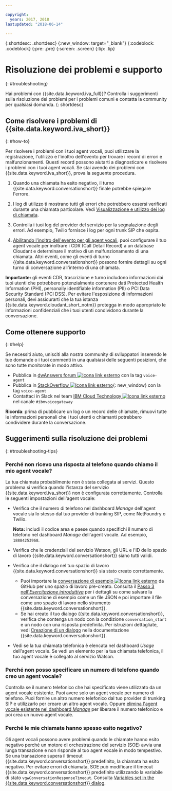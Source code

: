 ```yaml
---

copyright:
  years: 2017, 2018
lastupdated: "2018-06-14"

---
```


{:shortdesc: .shortdesc}
{:new_window: target="_blank"}
{:codeblock: .codeblock}
{:pre: .pre}
{:screen: .screen}
{:tip: .tip}

# Risoluzione dei problemi e supporto
{: #troubleshooting}

Hai problemi con {{site.data.keyword.iva_full}}? Controlla i suggerimenti sulla risoluzione dei problemi per i problemi comuni e contatta la community per qualsiasi domanda.
{: shortdesc}

## Come risolvere i problemi di {{site.data.keyword.iva_short}}
{: #how-to}

Per risolvere i problemi con i tuoi agent vocali, puoi utilizzare la registrazione, l'utilizzo e l'inoltro dell'evento per trovare i record di errori e malfunzionamenti. Questi record possono aiutarti a diagnosticare e risolvere i problemi con i tuoi agent vocali. Se stai avendo dei problemi con {{site.data.keyword.iva_short}}, prova la seguente procedura.

1. Quando una chiamata ha esito negativo, il turno {{site.data.keyword.conversationshort}} finale potrebbe spiegare l'errore.

1. I log di utilizzo ti mostrano tutti gli errori che potrebbero essersi verificati durante una chiamata particolare. Vedi [Visualizzazione e utilizzo dei log di chiamata](logging.html).

1. Controlla i tuoi log del provider del servizio per la segnalazione degli errori. Ad esempio, Twilio fornisce i log per ogni trunk SIP che ospita.

1. [Abilitando l'inoltro dell'evento per gli agent vocali](event-forwarding.html), puoi configurare il tuo agent vocale per inoltrare i CDR (Call Detail Record) a un database Cloudant e determinare il motivo di un malfunzionamento di una chiamata. Altri eventi, come gli eventi di turno {{site.data.keyword.conversationshort}} possono fornire dettagli su ogni turno di conversazione all'interno di una chiamata.

**Importante:** gli eventi CDR, trascrizione e turno includono informazioni dai tuoi utenti che potrebbero potenzialmente contenere dati Protected Health Information (PHI), personally identifiable information (PII) o PCI Data Security Standard (PCI DSS). Per evitare l'esposizione di informazioni personali, devi assicurarti che la tua istanza {{site.data.keyword.cloudant_short_notm}} protegga in modo appropriato le informazioni confidenziali che i tuoi utenti condividono durante la conversazione.


## Come ottenere supporto
{: #help}

Se necessiti aiuto, unisciti alla nostra community di sviluppatori inserendo le tue domande o i tuoi commenti in una qualsiasi delle seguenti posizioni, che sono tutte monitorate in modo attivo.

* Pubblica in [dwAnswers forum ![Icona link esterno](../../icons/launch-glyph.svg "Icona link esterno")](https://developer.ibm.com/answers/topics/voice-agent/) con la tag `voice-agent`
* Pubblica in [StackOverflow ![Icona link esterno](../../icons/launch-glyph.svg "Icona link esterno")](http://stackoverflow.com/questions/tagged/voice-agent){: new_window} con la tag `voice-agent`
* Contattaci in Slack nel team [IBM Cloud Technology ![Icona link esterno](../../icons/launch-glyph.svg "Icona link esterno")](https://slack-invite-ibm-cloud-tech.mybluemix.net/) nel canale `#ibmvoicegateway`

**Ricorda**: prima di pubblicare un log o un record delle chiamate, rimuovi tutte le informazioni personali che i tuoi utenti o chiamanti potrebbero condividere durante la conversazione.

## Suggerimenti sulla risoluzione dei problemi
{: #troubleshooting-tips}

### Perché non ricevo una risposta al telefono quando chiamo il mio agent vocale?

La tua chiamata probabilmente non è stata collegata ai servizi. Questo problema si verifica quando l'istanza del servizio {{site.data.keyword.iva_short}} non è configurata correttamente. Controlla le seguenti impostazioni dell'agent vocale:

* Verifica che il numero di telefono nel dashboard _Manage_ dell'agent vocale sia lo stesso dal tuo provider di trunking SIP, come NetFoundry o Twilio.

   **Nota:** includi il codice area e paese quando specifichi il numero di telefono nel dashboard _Manage_ dell'agent vocale. Ad esempio, `18884253968`.

* Verifica che le credenziali del servizio Watson, gli URL e l'ID dello spazio di lavoro {{site.data.keyword.conversationshort}} siano tutti validi.
* Verifica che il dialogo nel tuo spazio di lavoro {{site.data.keyword.conversationshort}} sia stato creato correttamente.
  * Puoi importare la [conversazione di esempio ![Icona link esterno](../../icons/launch-glyph.svg "Icona link esterno")](https://github.com/WASdev/sample.voice.gateway/blob/master/conversation/voice-gateway-conversation-en.json) da GitHub per uno spazio di lavoro pre-creato. Consulta il [Passo 3 nell'*Esercitazione introduttiva*](getting-started.html#step3) per i dettagli su come salvare la conversazione di esempio come un file JSON e poi importare il file come uno spazio di lavoro nello strumento {{site.data.keyword.conversationshort}}.
  * Se hai creato il tuo dialogo {{site.data.keyword.conversationshort}}, verifica che contenga un nodo con la condizione `conversation_start` e un nodo con una risposta predefinita. Per istruzioni dettagliate, vedi [Creazione di un dialogo](../conversation/dialog-build.html) nella documentazione {{site.data.keyword.conversationshort}}.
* Vedi se la tua chiamata telefonica è elencata nel dashboard _Usage_ dell'agent vocale. Se vedi un elemento per la tua chiamata telefonica, il tuo agent vocale è collegato al servizio Watson.

### Perché non posso specificare un numero di telefono quando creo un agent vocale?

Controlla se il numero telefonico che hai specificato viene utilizzato da un agent vocale esistente. Puoi avere solo un agent vocale per numero di telefono. Puoi fornire un altro numero telefonico dal tuo provider di trunking SIP e utilizzarlo per creare un altro agent vocale. Oppure [elimina l'agent vocale esistente nel dashboard _Manage_](managing.html#delete_va) per liberare il numero telefonico e poi crea un nuovo agent vocale.

### Perché le mie chiamate hanno spesso esito negativo?

Gli agent vocali possono avere problemi quando le chiamate hanno esito negativo perché un motore di orchestrazione del servizio (SOE) avvia una lunga transazione e non risponde al tuo agent vocale in modo tempestivo. Se una transazione supera il timeout {{site.data.keyword.conversationshort}} predefinito, la chiamata ha esito negativo. Per evitare errori di chiamata, SOE può modificare il timeout {{site.data.keyword.conversationshort}} predefinito utilizzando la variabile di stato `vgwConversationResponseTimeout`. Consulta [Variables set in the {{site.data.keyword.conversationshort}} dialog](https://www.ibm.com/support/knowledgecenter/SS4U29/api.html#variables-conv).
